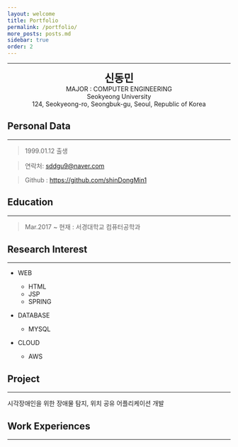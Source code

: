 ```yaml
---
layout: welcome
title: Portfolio
permalink: /portfolio/
more_posts: posts.md
sidebar: true
order: 2
---
```


* * *
<center>
<span style=
"font-size:170%;
font-weight:bold">
신동민
</span>
</center>

<center>MAJOR : COMPUTER ENGINEERING</center>

<center>Seokyeong University</center>

<center>124, Seokyeong-ro, Seongbuk-gu, Seoul, Republic of Korea</center>

## Personal Data
---
> 1999.01.12 출생

> 연락처: sddgu9@naver.com

> Github : <a href="https://github.com/shinDongMin1">https://github.com/shinDongMin1</a>


## Education
---
> Mar.2017 ~ 현재 : 서경대학교 컴퓨터공학과


## Research Interest
---

* WEB
    + HTML
    + JSP
    + SPRING

* DATABASE
    + MYSQL

* CLOUD
    + AWS

## Project
---
시각장애인을 위한 장애물 탐지, 위치 공유 어플리케이션 개발

## Work Experiences
---